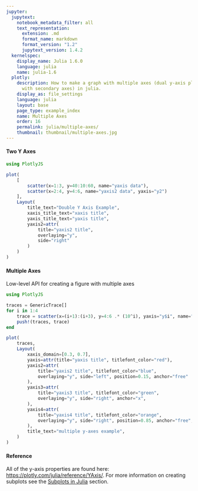 ```yaml
---
jupyter:
  jupytext:
    notebook_metadata_filter: all
    text_representation:
      extension: .md
      format_name: markdown
      format_version: "1.2"
      jupytext_version: 1.4.2
  kernelspec:
    display_name: Julia 1.6.0
    language: julia
    name: julia-1.6
  plotly:
    description: How to make a graph with multiple axes (dual y-axis plots, plots
      with secondary axes) in julia.
    display_as: file_settings
    language: julia
    layout: base
    page_type: example_index
    name: Multiple Axes
    order: 16
    permalink: julia/multiple-axes/
    thumbnail: thumbnail/multiple-axes.jpg
---
```


#### Two Y Axes

```julia
using PlotlyJS

plot(
    [
        scatter(x=1:3, y=40:10:60, name="yaxis data"),
        scatter(x=2:4, y=4:6, name="yaxis2 data", yaxis="y2")
    ],
    Layout(
        title_text="Double Y Axis Example",
        xaxis_title_text="xaxis title",
        yaxis_title_text="yaxis title",
        yaxis2=attr(
            title="yaxis2 title",
            overlaying="y",
            side="right"
        )
    )
)
```

#### Multiple Axes

Low-level API for creating a figure with multiple axes

```julia
using PlotlyJS

traces = GenericTrace[]
for i in 1:4
    trace = scatter(x=(i+1):(i+3), y=4:6 .* (10^i), yaxis="y$i", name="yaxis$i data")
    push!(traces, trace)
end

plot(
    traces,
    Layout(
        xaxis_domain=[0.3, 0.7],
        yaxis=attr(title="yaxis title", titlefont_color="red"),
        yaxis2=attr(
            title="yaxis2 title", titlefont_color="blue",
            overlaying="y", side="left", position=0.15, anchor="free"
        ),
        yaxis3=attr(
            title="yaxis3 title", titlefont_color="green",
            overlaying="y", side="right", anchor="x",
        ),
        yaxis4=attr(
            title="yaxis4 title", titlefont_color="orange",
            overlaying="y", side="right", position=0.85, anchor="free",
        ),
        title_text="multiple y-axes example",
    )
)
```

#### Reference

All of the y-axis properties are found here: https://plotly.com/julia/reference/YAxis/.  For more information on creating subplots see the [Subplots in Julia](/julia/subplots/) section.
